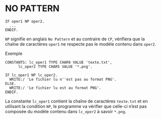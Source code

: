 # NO PATTERN

```abap
IF oper1 NP oper2.
  ...
ENDIF.
```

`NP` signifie en anglais `No Pattern` et au contraire de `CP`, vérifiera que la chaîne de caractères `oper1` ne respecte pas le modèle contenu dans `oper2`.

Exemple

```abap
CONSTANTS: lc_oper1 TYPE CHAR9 VALUE 'texte.txt',
      lc_oper2 TYPE CHAR5 VALUE '*.png'.

IF lc_oper1 NP lc_oper2.
  WRITE:/ 'Le fichier lu n''est pas au format PNG'.
ELSE.
  WRITE:/ 'Le fichier lu est au format PNG'.
ENDIF.
```

La constante `lc_oper1` contient la chaîne de caractères `texte.txt` et en utilisant la condition `NP`, le programme va vérifier que celle-ci n’est pas composée du modèle contenu dans `lc_oper2` à savoir `*.png`.